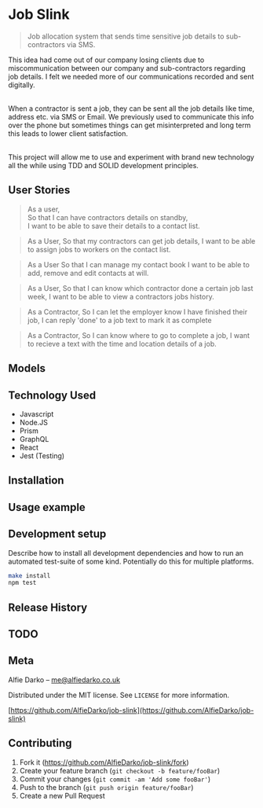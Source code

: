 # Job Slink
> Job allocation system that sends time sensitive job details to sub-contractors via SMS.

This idea had come out of our company losing clients due to miscommunication between our company and sub-contractors regarding job details. I felt we needed more of our communications recorded and sent digitally.<br><Br>

When a contractor is sent a job, they can be sent all the job details like time, address etc. via SMS or Email. We previously used to communicate this info over the phone but sometimes things can get misinterpreted and long term this leads to lower client satisfaction.<br><Br>

This project will allow me to use and experiment with brand new technology all the while using TDD and SOLID development principles.

## User Stories
> As a user,<br>
> So that I can have contractors details on standby,<br>
> I want to be able to save their details to a contact list.

> As a User,
> So that my contractors can get job details,
> I want to be able to assign jobs to workers on the contact list.

> As a User
> So that I can manage my contact book
> I want to be able to add, remove and edit contacts at will.

> As a User,
> So that I can know which contractor done a certain job last week,
> I want to be able to view a contractors jobs history.

> As a Contractor,
> So I can let the employer know I have finished their job,
> I can reply 'done' to a job text to mark it as complete

> As a Contractor,
> So I can know where to go to complete a job,
> I want to recieve a text with the time and location details of a job.
## Models

## Technology Used
- Javascript
- Node.JS
- Prism
- GraphQL
- React
- Jest (Testing)

## Installation



## Usage example



## Development setup

Describe how to install all development dependencies and how to run an automated test-suite of some kind. Potentially do this for multiple platforms.

```sh
make install
npm test
```

## Release History

## TODO

## Meta

Alfie Darko – me@alfiedarko.co.uk

Distributed under the MIT license. See ``LICENSE`` for more information.

[https://github.com/AlfieDarko/job-slink](https://github.com/AlfieDarko/job-slink)

## Contributing

1. Fork it (<https://github.com/AlfieDarko/job-slink/fork>)
2. Create your feature branch (`git checkout -b feature/fooBar`)
3. Commit your changes (`git commit -am 'Add some fooBar'`)
4. Push to the branch (`git push origin feature/fooBar`)
5. Create a new Pull Request

<!-- Markdown link & img dfn's -->
